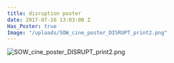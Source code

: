 ```yaml
---
title: disruption poster
date: 2017-07-16 13:03:00 Z
Has_Poster: true
Image: "/uploads/SOW_cine_poster_DISRUPT_print2.png"
---
```


![SOW_cine_poster_DISRUPT_print2.png](/uploads/SOW_cine_poster_DISRUPT_print2.png)